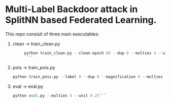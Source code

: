 # Multi-Label Backdoor attack in SplitNN based Federated Learning.

This repo consisit of three main executables:

1. clean -> train_clean.py

   ````python
        python train_clean.py --clean-epoch 80 --dup 0 --multies 4 --unit 0.25
         ```

   ````

2. pois -> train_pois.py

   ```python
   python train_pois.py --label 0 --dup 0 --magnification 6 --multies 4 --unit 0.25 --clean-epoch 80
   ```

3. eval -> eval.py

   ````python
   python eval.py --multies 4 --unit 0.25```
   ````
